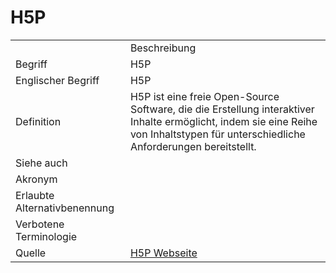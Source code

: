 # H5P

<link-summary rel="summary"/>
<card-summary rel="summary"/>
<web-summary rel="summary"/>


<table>
    <tr>
        <td></td>
        <td>Beschreibung</td>
    </tr>
    <tr>
        <td>Begriff</td>
        <td>H5P</td>
    </tr>
    <tr>
        <td>Englischer Begriff</td>
        <td>H5P</td>
    </tr>
    <tr>
        <td>Definition</td>
        <td id="summary" >H5P ist eine freie Open-Source Software, die die Erstellung interaktiver Inhalte ermöglicht, indem sie eine Reihe von Inhaltstypen für unterschiedliche Anforderungen bereitstellt.</td>
    </tr>  
    <tr>
        <td>Siehe auch</td>
        <td></td>
    </tr>
    <tr>
        <td>Akronym</td>
        <td></td>
    </tr>
   <tr>
        <td>Erlaubte Alternativbenennung</td>
        <td></td>
    </tr>
   <tr>
        <td>Verbotene Terminologie</td>
        <td></td>
    </tr>
   <tr>
        <td>Quelle</td>
        <td><a href="https://h5p.org">H5P Webseite</a></td>
    </tr>
</table>